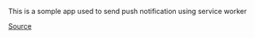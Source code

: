 This is a somple app used to send push notification using service worker

[Source](https://medium.com/izettle-engineering/beginners-guide-to-web-push-notifications-using-service-workers-cb3474a17679)
